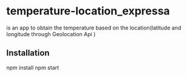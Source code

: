 # temperature-location_expressa
is an app to obtain the temperature based on the location(latitude and longitude through Geolocation Api )

## Installation
npm install 
npm start
